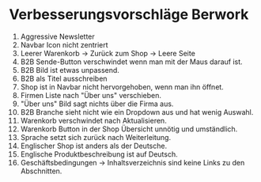 # Verbesserungsvorschläge Berwork

1. Aggressive Newsletter
2. Navbar Icon nicht zentriert
3. Leerer Warenkorb -> Zurück zum Shop -> Leere Seite
4. B2B Sende-Button verschwindet wenn man mit der Maus darauf ist.
5. B2B Bild ist etwas unpassend.
6. B2B als Titel ausschreiben
7. Shop ist in Navbar nicht hervorgehoben, wenn man ihn öffnet.
8. Firmen Liste nach "Über uns" verschieben.
9. "Über uns" Bild sagt nichts über die Firma aus.
10. B2B Branche sieht nicht wie ein Dropdown aus und hat wenig Auswahl.
11. Warenkorb verschwindet nach Aktualisieren.
12. Warenkorb Button in der Shop Übersicht unnötig und umständlich.
13. Sprache setzt sich zurück nach Weiterleitung.
14. Englischer Shop ist anders als der Deutsche.
15. Englische Produktbeschreibung ist auf Deutsch.
16. Geschäftsbedingungen -> Inhaltsverzeichnis sind keine Links zu den Abschnitten.
